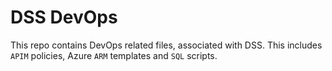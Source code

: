# DSS DevOps

This repo contains DevOps related files, associated with DSS. This includes `APIM` policies, Azure `ARM` templates and `SQL` scripts.